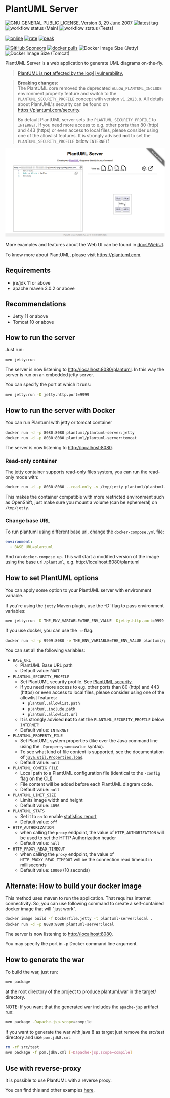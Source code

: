 # PlantUML Server

[![GNU GENERAL PUBLIC LICENSE, Version 3, 29 June 2007](https://img.shields.io/github/license/plantuml/plantuml-server.svg?color=blue)](https://www.gnu.org/licenses/gpl-3.0)
[![latest tag](https://img.shields.io/github/v/tag/plantuml/plantuml-server)](https://github.com/plantuml/plantuml-server/tags)
![workflow status (Main)](https://github.com/plantuml/plantuml-server/actions/workflows/main.yml/badge.svg)
![workflow status (Tests)](https://github.com/plantuml/plantuml-server/actions/workflows/tests.yml/badge.svg)

[![online](https://img.shields.io/endpoint?url=https://www.plantuml.com/plantuml/badge)](https://www.plantuml.com/plantuml)
[![rate](https://img.shields.io/endpoint?url=https://www.plantuml.com/plantuml/rate)](https://www.plantuml.com/plantuml)
[![peak](https://img.shields.io/endpoint?url=https://www.plantuml.com/plantuml/rate?peak)](https://www.plantuml.com/plantuml)

[![GitHub Sponsors](https://img.shields.io/github/sponsors/plantuml?logo=github)](https://github.com/sponsors/plantuml/)
[![docker pulls](https://img.shields.io/docker/pulls/plantuml/plantuml-server.svg?color=blue)](https://hub.docker.com/r/plantuml/plantuml-server)
![Docker Image Size (Jetty)](https://img.shields.io/docker/image-size/plantuml/plantuml-server/jetty?label=jetty%20image%20size)
![Docker Image Size (Tomcat)](https://img.shields.io/docker/image-size/plantuml/plantuml-server/tomcat?label=tomcat%20image%20size)

PlantUML Server is a web application to generate UML diagrams on-the-fly.

> [PlantUML is **not** affected by the log4j vulnerability.](https://github.com/plantuml/plantuml/issues/826)

> **Breaking changes**:  
> The PlantUML core removed the deprecated `ALLOW_PLANTUML_INCLUDE` environment property feature and switch to the
> `PLANTUML_SECURITY_PROFILE` concept with version `v1.2023.9`.
> All details about PlantUML's security can be found on <https://plantuml.com/security>.
>
> By default PlantUML server sets the `PLANTUML_SECURITY_PROFILE` to `INTERNET`.
> If you need more access to e.g. other ports than 80 (http) and 443 (https) or even access to local files, please
> consider using one of the allowlist features.
> It is strongly advised **not** to set the `PLANTUML_SECURITY_PROFILE` below `INTERNET`!

![PlantUML Server](https://raw.githubusercontent.com/plantuml/plantuml-server/master/docs/screenshot.png)

More examples and features about the Web UI can be found in [docs/WebUI](https://github.com/plantuml/plantuml-server/tree/master/docs/WebUI).

To know more about PlantUML, please visit https://plantuml.com.


## Requirements

- jre/jdk 11 or above
- apache maven 3.0.2 or above

## Recommendations

- Jetty 11 or above
- Tomcat 10 or above


## How to run the server

Just run:

```sh
mvn jetty:run
```

The server is now listening to [http://localhost:8080/plantuml](http://localhost:8080/plantuml).
In this way the server is run on an embedded jetty server.

You can specify the port at which it runs:

```sh
mvn jetty:run -D jetty.http.port=9999
```


## How to run the server with Docker

You can run Plantuml with jetty or tomcat container
```sh
docker run -d -p 8080:8080 plantuml/plantuml-server:jetty
docker run -d -p 8080:8080 plantuml/plantuml-server:tomcat
```

The server is now listening to [http://localhost:8080](http://localhost:8080).

### Read-only container

The jetty container supports read-only files system, you can run the read-only mode with:
```sh
docker run -d -p 8080:8080 --read-only -v /tmp/jetty plantuml/plantuml-server:jetty
```

This makes the container compatible with more restricted environment such as OpenShift, just make sure you mount a volume (can be ephemeral) on `/tmp/jetty`.

### Change base URL

To run plantuml using different base url, change the `docker-compose.yml` file:
```yaml
environment:
  - BASE_URL=plantuml
```

And run `docker-compose up`. This will start a modified version of the image using the base url `/plantuml`, e.g. http://localhost:8080/plantuml


## How to set PlantUML options

You can apply some option to your PlantUML server with environment variable.

If you're using the `jetty` Maven plugin, use the -D` flag to pass environment variables:
```sh
mvn jetty:run -D THE_ENV_VARIABLE=THE_ENV_VALUE -Djetty.http.port=9999
```

If you use docker, you can use the `-e` flag:
```sh
docker run -d -p 9999:8080 -e THE_ENV_VARIABLE=THE_ENV_VALUE plantuml/plantuml-server:jetty
```

You can set all  the following variables:

* `BASE_URL`
  * PlantUML Base URL path
  * Default value: `ROOT`
* `PLANTUML_SECURITY_PROFILE`
  * Set PlantUML security profile. See [PlantUML security](https://plantuml.com/security).
  * If you need more access to e.g. other ports than 80 (http) and 443 (https) or even access to local files, please consider using one of the allowlist features:
    * `plantuml.allowlist.path`
    * `plantuml.include.path`
    * `plantuml.allowlist.url`
  * It is strongly advised **not** to set the `PLANTUML_SECURITY_PROFILE` below `INTERNET`!
  * Default value: `INTERNET`
* `PLANTUML_PROPERTY_FILE`
  * Set PlantUML system properties (like over the Java command line using the `-Dpropertyname=value` syntax).
  * To see what kind of file content is supported, see the documentation of [`java.util.Properties.load`](https://docs.oracle.com/javase/8/docs/api/java/util/Properties.html#load-java.io.Reader-).
  * Default value: `null`
* `PLANTUML_CONFIG_FILE`
  * Local path to a PlantUML configuration file (identical to the `-config` flag on the CLI)
  * File content will be added before each PlantUML diagram code.
  * Default value: `null`
* `PLANTUML_LIMIT_SIZE`
  * Limits image width and height
  * Default value: `4096`
* `PLANTUML_STATS`
  * Set it to `on` to enable [statistics report](https://plantuml.com/statistics-report)
  * Default value: `off`
* `HTTP_AUTHORIZATION`
  * when calling the `proxy` endpoint, the value of `HTTP_AUTHORIZATION` will be used to set the HTTP Authorization header
  * Default value: `null`
* `HTTP_PROXY_READ_TIMEOUT`
  * when calling the `proxy` endpoint, the value of `HTTP_PROXY_READ_TIMEOUT` will be the connection read timeout in milliseconds
  * Default value: `10000` (10 seconds)


## Alternate: How to build your docker image

This method uses maven to run the application. That requires internet connectivity.
So, you can use following command to create a self-contained docker image that will "just work".

```sh
docker image build -f Dockerfile.jetty -t plantuml-server:local .
docker run -d -p 8080:8080 plantuml-server:local
```
The server is now listening to [http://localhost:8080](http://localhost:8080).

You may specify the port in `-p` Docker command line argument.


## How to generate the war

To build the war, just run:
```sh
mvn package
```
at the root directory of the project to produce plantuml.war in the target/ directory.

NOTE: If you want that the generated war includes the `apache-jsp` artifact run:
```sh
mvn package -Dapache-jsp.scope=compile
```

If you want to generate the war with java 8 as target just remove the src/test directory and use `pom.jdk8.xml`.
```sh
rm -rf src/test
mvn package -f pom.jdk8.xml [-Dapache-jsp.scope=compile]
```

## Use with reverse-proxy

It is possible to use PlantUML with a reverse proxy.

You can find this and other examples [here](https://github.com/plantuml/plantuml-server/tree/master/examples).
